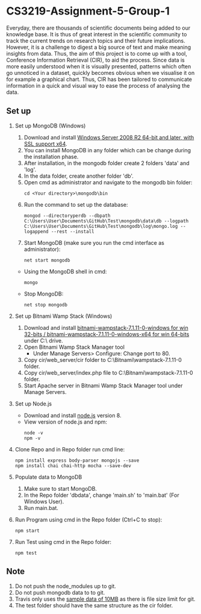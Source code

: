 # CS3219-Assignment-5-Group-1
Everyday, there are thousands of scientific documents being added to our knowledge base. It is thus of great interest in the scientific community to track the current trends on research topics and their future implications. However, it is a challenge to digest a big source of text and make meaning insights from data. Thus, the aim of this project is to come up with a tool, Conference Information Retrieval (CIR), to aid the process. 
Since data is more easily understood when it is visually presented, patterns which often go unnoticed in a dataset, quickly becomes obvious when we visualise it on for example a graphical chart. Thus, CIR has been tailored to communicate information in a quick and visual way to ease the process of analysing the data. 

## Set up
1. Set up MongoDB (Windows)
	1. Download and install [Windows Server 2008 R2 64-bit and later, with SSL support x64](https://www.mongodb.com/download-center#community).
	2. You can install MongoDB in any folder which can be change during the installation phase.
	3. After installation, in the mongodb folder create 2 folders 'data' and 'log'.
	4. In the data folder, create another folder 'db'.
	5. Open cmd as administrator and navigate to the mongodb bin folder:
		```
		cd <Your directory>\mongodb\bin
		```
	6. Run the command to set up the database:
		```
		mongod --directoryperdb --dbpath C:\Users\User\Documents\GitHub\Test\mongodb\data\db --logpath C:\Users\User\Documents\GitHub\Test\mongodb\log\mongo.log --logappend --rest --install
		```
	7. Start MongoDB (make sure you run the cmd interface as administrator):
		```
		net start mongodb
		```
	* Using the MongoDB shell in cmd:
		```
		mongo
		```
	* Stop MongoDB:
		```
		net stop mongodb
		```
2. Set up Bitnami Wamp Stack (Windows)
	1. Download and install [bitnami-wampstack-7.1.11-0-windows for win 32-bits / bitnami-wampstack-7.1.11-0-windows-x64 for win 64-bits](https://bitnami.com/stack/wamp/installer) under C:\ drive.
	2. Open Bitnami Wamp Stack Manager tool
		* Under Manage Servers> Configure: Change port to 80.
	3. Copy cir/web_server/cir folder to C:\Bitnami\wampstack-7.1.11-0 folder.
	4. Copy cir/web_server/index.php file to C:\Bitnami\wampstack-7.1.11-0 folder.
	5. Start Apache server in Bitnami Wamp Stack Manager tool under Manage Servers.
	
3. Set up Node.js
	* Download and install [node.js](https://nodejs.org/en/) version 8.
	* View version of node.js and npm:
		```
		node -v
		npm -v
		```

4. Clone Repo and in Repo folder run cmd line:
	```
	npm install express body-parser mongojs --save
	npm install chai chai-http mocha --save-dev
	```

5. Populate data to MongoDB
	1. Make sure to start MongoDB.
	2. In the Repo folder 'dbdata', change 'main.sh' to 'main.bat' (For Windows User).
	3. Run main.bat.

6. Run Program using cmd in the Repo folder (Ctrl+C to stop):
	```
	npm start
	```
	
7. Run Test using cmd in the Repo folder:
	```
	npm test
	```
	
## Note
1. Do not push the node_modules up to git.
2. Do not push mongodb data to to git.
3. Travis only uses the [sample data of 10MB](http://labs.semanticscholar.org/corpus/) as there is file size limit for git.
4. The test folder should have the same structure as the cir folder.
